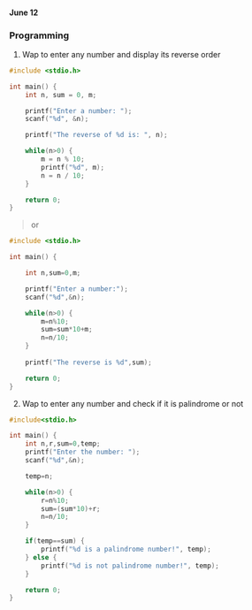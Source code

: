 #### June 12

### Programming 

1. Wap to enter any number and display its reverse order

```c
#include <stdio.h>

int main() {
    int n, sum = 0, m;

    printf("Enter a number: ");
    scanf("%d", &n);

    printf("The reverse of %d is: ", n);

    while(n>0) {
        m = n % 10;
        printf("%d", m);
        n = n / 10;
    }

    return 0;
}    
```

> or

``` c
#include <stdio.h>

int main() {

    int n,sum=0,m;  

    printf("Enter a number:");    
    scanf("%d",&n);    

    while(n>0) {    
        m=n%10;   
        sum=sum*10+m;     
        n=n/10;    
    }
    
    printf("The reverse is %d",sum);       

    return 0;  
}   
```

2. Wap to enter any number and check if it is palindrome or not

```c
#include<stdio.h> 

int main() {    
    int n,r,sum=0,temp;    
    printf("Enter the number: ");    
    scanf("%d",&n);    

    temp=n;   

    while(n>0) {    
        r=n%10;    
        sum=(sum*10)+r;    
        n=n/10;    
    }

    if(temp==sum) {
        printf("%d is a palindrome number!", temp);    
    } else {
        printf("%d is not palindrome number!", temp);   
    }    

    return 0;  
}   
```